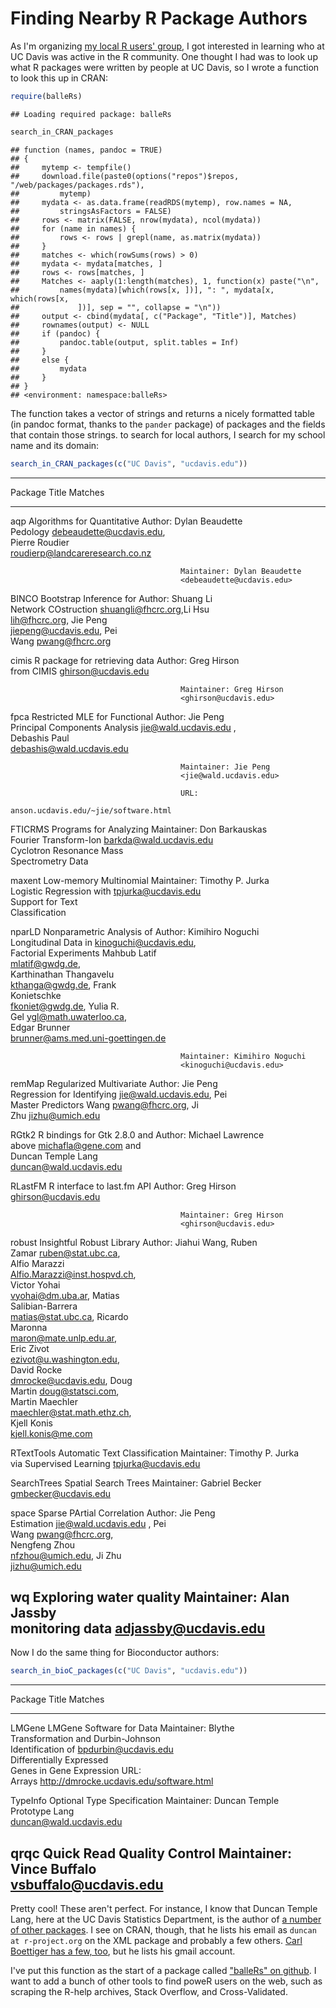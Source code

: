 Finding Nearby R Package Authors
===============================

As I'm organizing [my local R users' group](http://www.noamross.net/davis-r-users-group.html), I got interested in learning who at UC Davis was active in the R community.  One thought I had was to look up what R packages were written by people at UC Davis, so I wrote a function to look this up in CRAN:


```r
require(balleRs)
```

```
## Loading required package: balleRs
```

```r
search_in_CRAN_packages
```

```
## function (names, pandoc = TRUE) 
## {
##     mytemp <- tempfile()
##     download.file(paste0(options("repos")$repos, "/web/packages/packages.rds"), 
##         mytemp)
##     mydata <- as.data.frame(readRDS(mytemp), row.names = NA, 
##         stringsAsFactors = FALSE)
##     rows <- matrix(FALSE, nrow(mydata), ncol(mydata))
##     for (name in names) {
##         rows <- rows | grepl(name, as.matrix(mydata))
##     }
##     matches <- which(rowSums(rows) > 0)
##     mydata <- mydata[matches, ]
##     rows <- rows[matches, ]
##     Matches <- aaply(1:length(matches), 1, function(x) paste("\n", 
##         names(mydata)[which(rows[x, ])], ": ", mydata[x, which(rows[x, 
##             ])], sep = "", collapse = "\n"))
##     output <- cbind(mydata[, c("Package", "Title")], Matches)
##     rownames(output) <- NULL
##     if (pandoc) {
##         pandoc.table(output, split.tables = Inf)
##     }
##     else {
##         mydata
##     }
## }
## <environment: namespace:balleRs>
```


The function takes a vector of strings and returns a nicely formatted table (in pandoc format, thanks to the `pander` package) of packages and the fields that contain those strings.  to search for local authors, I search for my school name and its domain:


```r
search_in_CRAN_packages(c("UC Davis", "ucdavis.edu"))
```


------------------------------------------------------------------------------
Package     Title                         Matches                             
----------- ----------------------------- ------------------------------------
aqp         Algorithms for Quantitative   Author: Dylan Beaudette             
            Pedology                      <debeaudette@ucdavis.edu>,          
                                          Pierre Roudier                      
                                          <roudierp@landcareresearch.co.nz>   
                                                                              
                                          Maintainer: Dylan Beaudette         
                                          <debeaudette@ucdavis.edu>           

BINCO       Bootstrap Inference for       Author: Shuang Li                   
            Network COstruction           <shuangli@fhcrc.org>,Li Hsu         
                                          <lih@fhcrc.org>, Jie Peng           
                                          <jiepeng@ucdavis.edu>, Pei          
                                          Wang <pwang@fhcrc.org>              

cimis       R package for retrieving data Author: Greg Hirson                 
            from CIMIS                    <ghirson@ucdavis.edu>               
                                                                              
                                          Maintainer: Greg Hirson             
                                          <ghirson@ucdavis.edu>               

fpca        Restricted MLE for Functional Author: Jie Peng                    
            Principal Components Analysis <jie@wald.ucdavis.edu> ,            
                                          Debashis Paul                       
                                          <debashis@wald.ucdavis.edu>         
                                                                              
                                          Maintainer: Jie Peng                
                                          <jie@wald.ucdavis.edu>              
                                                                              
                                          URL:                                
                                          anson.ucdavis.edu/~jie/software.html

FTICRMS     Programs for Analyzing        Maintainer: Don Barkauskas          
            Fourier Transform-Ion         <barkda@wald.ucdavis.edu>           
            Cyclotron Resonance Mass                                          
            Spectrometry Data                                                 

maxent      Low-memory Multinomial        Maintainer: Timothy P. Jurka        
            Logistic Regression with      <tpjurka@ucdavis.edu>               
            Support for Text                                                  
            Classification                                                    

nparLD      Nonparametric Analysis of     Author: Kimihiro Noguchi            
            Longitudinal Data in          <kinoguchi@ucdavis.edu>,            
            Factorial Experiments         Mahbub Latif                        
                                          <mlatif@gwdg.de>,                   
                                          Karthinathan Thangavelu             
                                          <kthanga@gwdg.de>, Frank            
                                          Konietschke                         
                                          <fkoniet@gwdg.de>, Yulia R.         
                                          Gel <ygl@math.uwaterloo.ca>,        
                                          Edgar Brunner                       
                                          <brunner@ams.med.uni-goettingen.de> 
                                                                              
                                          Maintainer: Kimihiro Noguchi        
                                          <kinoguchi@ucdavis.edu>             

remMap      Regularized Multivariate      Author: Jie Peng                    
            Regression for Identifying    <jie@wald.ucdavis.edu>, Pei         
            Master Predictors             Wang <pwang@fhcrc.org>, Ji          
                                          Zhu <jizhu@umich.edu>               

RGtk2       R bindings for Gtk 2.8.0 and  Author: Michael Lawrence            
            above                         <michafla@gene.com> and             
                                          Duncan Temple Lang                  
                                          <duncan@wald.ucdavis.edu>           

RLastFM     R interface to last.fm API    Author: Greg Hirson                 
                                          <ghirson@ucdavis.edu>               
                                                                              
                                          Maintainer: Greg Hirson             
                                          <ghirson@ucdavis.edu>               

robust      Insightful Robust Library     Author: Jiahui Wang, Ruben          
                                          Zamar <ruben@stat.ubc.ca>,          
                                          Alfio Marazzi                       
                                          <Alfio.Marazzi@inst.hospvd.ch>,     
                                          Victor Yohai                        
                                          <vyohai@dm.uba.ar>, Matias          
                                          Salibian-Barrera                    
                                          <matias@stat.ubc.ca>, Ricardo       
                                          Maronna                             
                                          <maron@mate.unlp.edu.ar>,           
                                          Eric Zivot                          
                                          <ezivot@u.washington.edu>,          
                                          David Rocke                         
                                          <dmrocke@ucdavis.edu>, Doug         
                                          Martin <doug@statsci.com>,          
                                          Martin Maechler                     
                                          <maechler@stat.math.ethz.ch>,       
                                          Kjell Konis                         
                                          <kjell.konis@me.com>                

RTextTools  Automatic Text Classification Maintainer: Timothy P. Jurka        
            via Supervised Learning       <tpjurka@ucdavis.edu>               

SearchTrees Spatial Search Trees          Maintainer: Gabriel Becker          
                                          <gmbecker@ucdavis.edu>              

space       Sparse PArtial Correlation    Author: Jie Peng                    
            Estimation                    <jie@wald.ucdavis.edu> , Pei        
                                          Wang <pwang@fhcrc.org>,             
                                          Nengfeng Zhou                       
                                          <nfzhou@umich.edu>, Ji Zhu          
                                          <jizhu@umich.edu>                   

wq          Exploring water quality       Maintainer: Alan Jassby             
            monitoring data               <adjassby@ucdavis.edu>              
------------------------------------------------------------------------------


Now I do the same thing for Bioconductor authors:


```r
search_in_bioC_packages(c("UC Davis", "ucdavis.edu"))
```


------------------------------------------------------------------------------
Package   Title                       Matches                                 
--------- --------------------------- ----------------------------------------
LMGene    LMGene Software for Data    Maintainer: Blythe                      
          Transformation and          Durbin-Johnson                          
          Identification of           <bpdurbin@ucdavis.edu>                  
          Differentially Expressed                                            
          Genes in Gene Expression    URL:                                    
          Arrays                      http://dmrocke.ucdavis.edu/software.html

TypeInfo  Optional Type Specification Maintainer: Duncan Temple               
          Prototype                   Lang                                    
                                      <duncan@wald.ucdavis.edu>               

qrqc      Quick Read Quality Control  Maintainer: Vince Buffalo               
                                      <vsbuffalo@ucdavis.edu>                 
------------------------------------------------------------------------------


Pretty cool!  These aren't perfect.  For instance, I know that Duncan Temple Lang, here at the UC Davis Statistics Department, is the author of [a number of other packages](http://crantastic.org/authors/28).  I see on CRAN, though, that he lists his email as `duncan at r-project.org` on the XML package and probably a few others.  [Carl Boettiger has a few, too](http://crantastic.org/authors/2009), but he lists his gmail account.

I've put this function as the start of a package called ["balleRs" on github](https://github.com/noamross/balleRs).  I want to add a bunch of other tools to find poweR users on the web, such as scraping the R-help archives, Stack Overflow, and Cross-Validated.

